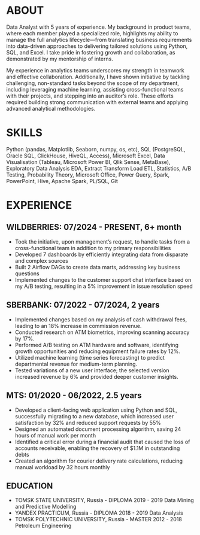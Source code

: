 # ABOUT
  Data Analyst with 5 years of experience. My background in product teams, where each member played a specialized role, highlights my ability to manage the full analytics lifecycle—from translating business requirements into data-driven approaches to delivering tailored solutions using Python, SQL, and Excel. I take pride in fostering growth and collaboration, as demonstrated by my mentorship of interns.

  My experience in analytics teams underscores my strength in teamwork and effective collaboration. Additionally, I have shown initiative by tackling challenging, non-standard tasks beyond the scope of my department, including leveraging machine learning, assisting cross-functional teams with their projects, and stepping into an auditor’s role. These efforts required building strong communication with external teams and applying advanced analytical methodologies.
# SKILLS 
Python (pandas, Matplotlib, Seaborn, numpy, os, etc), SQL (PostgreSQL, Oracle SQL, ClickHouse, HiveQL, Access), Microsoft Excel, Data Visualisation (Tableau, Microsoft Power BI, Qlik Sense, MetaBase), Exploratory Data Analysis EDA, Extract Transform Load ETL, Statistics, A/B Testing, Probability Theory, Microsoft Office, Power Query, Spark, PowerPoint, Hive, Apache Spark, PL/SQL, Git
# EXPERIENCE 
## WILDBERRIES: 07/2024 - PRESENT, 6+ month 
- Took the initiative, upon management’s request, to handle tasks from a cross-functional team in addition to my primary responsibilities
- Developed 7 dashboards by efficiently integrating data from disparate and complex sources
- Built 2 Airflow DAGs to create data marts, addressing key business questions
- Implemented changes to the customer support chat interface based on my A/B testing, resulting in a 5% improvement in issue resolution speed
## SBERBANK: 07/2022 - 07/2024, 2 years
- Implemented changes based on my analysis of cash withdrawal fees, leading to an 18% increase in commission revenue.
- Conducted research on ATM biometrics, improving scanning accuracy by 17%.
- Performed A/B testing on ATM hardware and software, identifying growth opportunities and reducing equipment failure rates by 12%.
- Utilized machine learning (time series forecasting) to predict departmental revenue for medium-term planning.
- Tested variations of a new user interface; the selected version increased revenue by 6% and provided deeper customer insights.
## MTS: 01/2020 - 06/2022, 2.5 years
- Developed a client-facing web application using Python and SQL, successfully migrating to a new database, which increased user satisfaction by 32% and reduced support requests by 55%
- Designed an automated document processing algorithm, saving 24 hours of manual work per month
- Identified a critical error during a financial audit that caused the loss of accounts receivable, enabling the recovery of $1.1M in outstanding debts
- Created an algorithm for courier delivery rate calculations, reducing manual workload by 32 hours monthly
## EDUCATION 
- TOMSK STATE UNIVERSITY, Russia - DIPLOMA 2019 - 2019
Data Mining and Predictive Modelling
- YANDEX PRACTICUM, Russia - DIPLOMA 2018 - 2019
Data Analysis
- TOMSK POLYTECHNIC UNIVERSITY, Russia - MASTER 2012 - 2018
Petroleum Engineering
